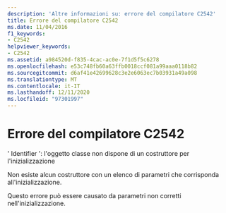 ```yaml
---
description: 'Altre informazioni su: errore del compilatore C2542'
title: Errore del compilatore C2542
ms.date: 11/04/2016
f1_keywords:
- C2542
helpviewer_keywords:
- C2542
ms.assetid: a984520d-f835-4cac-ac0e-7f1d5f5c6278
ms.openlocfilehash: e53c748fb60a63ffb0018ccf081a99aaa0118b82
ms.sourcegitcommit: d6af41e42699628c3e2e6063ec7b03931a49a098
ms.translationtype: MT
ms.contentlocale: it-IT
ms.lasthandoff: 12/11/2020
ms.locfileid: "97301997"
---
```

# <a name="compiler-error-c2542"></a>Errore del compilatore C2542

' Identifier ': l'oggetto classe non dispone di un costruttore per l'inizializzazione

Non esiste alcun costruttore con un elenco di parametri che corrisponda all'inizializzazione.

Questo errore può essere causato da parametri non corretti nell'inizializzazione.
